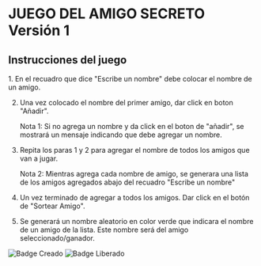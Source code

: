 <h1>JUEGO DEL AMIGO SECRETO Versión 1 </h1>

  <h2> Instrucciones del juego </h2>
1. En el recuadro que dice "Escribe un nombre" debe colocar el nombre de un amigo.
   
2. Una vez colocado el nombre del primer amigo, dar click en boton "Añadir".

   Nota 1: Si no agrega un nombre y da click en el boton de "añadir", se mostrará un mensaje indicando que debe agregar un nombre.
   
4. Repita los paras 1 y 2 para agregar el nombre de todos los amigos que van a jugar.

    Nota 2: Mientras agrega cada nombre de amigo, se generara una lista de los amigos agregados abajo del recuadro "Escribe un nombre"

6. Un vez terminado de agregar a todos los amigos. Dar click en el botón de "Sortear Amigo".
   
7. Se generará un nombre aleatorio en color verde que indicara el nombre de un amigo de la lista. Este nombre será del amigo seleccionado/ganador.

![Badge Creado](https://img.shields.io/badge/CREADO%20POR-CESAR%20JUSEPE%20SALAZAR-blue)
![Badge Liberado](https://img.shields.io/badge/STATUS-LIBERADO%20VERSION%201-green)


